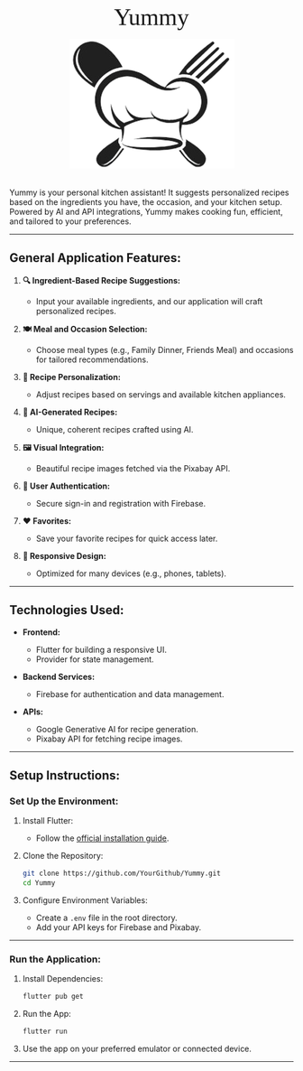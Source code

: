 <p align="center">
  <span style="font-family: 'Indie Flower', cursive; font-size: 3em;">Yummy</span>
</p>

<p align="center">
    <a href="https://github.com/YourGithub/Yummy">
        <img src="./assets/logo.png" alt="Logo">
    </a>
</p>

&nbsp;  
Yummy is your personal kitchen assistant! It suggests personalized recipes based on the ingredients you have, the occasion, and your kitchen setup. Powered by AI and API integrations, Yummy makes cooking fun, efficient, and tailored to your preferences.  

---

## **General Application Features:**  

1. **🔍 Ingredient-Based Recipe Suggestions:**  
    - Input your available ingredients, and our application will craft personalized recipes.  

2. **🍽️ Meal and Occasion Selection:**  
    - Choose meal types (e.g., Family Dinner, Friends Meal) and occasions for tailored recommendations.  

3. **👥 Recipe Personalization:**  
    - Adjust recipes based on servings and available kitchen appliances.  

4. **🤖 AI-Generated Recipes:**  
    - Unique, coherent recipes crafted using AI.  

5. **🖼️ Visual Integration:**  
    - Beautiful recipe images fetched via the Pixabay API.  

6. **🔐 User Authentication:**  
    - Secure sign-in and registration with Firebase.  

7. **❤️ Favorites:**  
    - Save your favorite recipes for quick access later.  

8. **📱 Responsive Design:**  
    - Optimized for many devices (e.g., phones, tablets).  

---

## **Technologies Used:**  

- **Frontend:**  
    - Flutter for building a responsive UI.  
    - Provider for state management.  

- **Backend Services:**  
    - Firebase for authentication and data management.  

- **APIs:**  
    - Google Generative AI for recipe generation.  
    - Pixabay API for fetching recipe images.  

---

## **Setup Instructions:**  

### **Set Up the Environment:**  

1. Install Flutter:  
    - Follow the [official installation guide](https://docs.flutter.dev/get-started/install).  

2. Clone the Repository:  
    ```bash
    git clone https://github.com/YourGithub/Yummy.git
    cd Yummy
    ```  

3. Configure Environment Variables:  
    - Create a `.env` file in the root directory.  
    - Add your API keys for Firebase and Pixabay.  

---

### **Run the Application:**  

1. Install Dependencies:  
    ```bash
    flutter pub get
    ```  

2. Run the App:  
    ```bash
    flutter run
    ```  

3. Use the app on your preferred emulator or connected device.  

---

